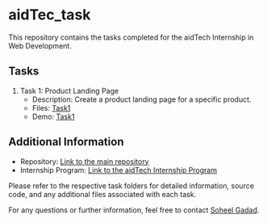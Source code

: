 # aidTec_task

This repository contains the tasks completed for the aidTech Internship in Web Development.

## Tasks

1. Task 1: Product Landing Page
   - Description: Create a product landing page for a specific product.
   - Files: [Task1](https://github.com/SoheelGadad/aidTec_task_product_landing_page)
   - Demo: [Task1](https://soheelgadad.github.io/aidTec_task_product_landing_page/)

## Additional Information

- Repository: [Link to the main repository](https://github.com/SoheelGadad/aidTec_task)
- Internship Program: [Link to the aidTech Internship Program](https://www.infoaidtech.com/)

Please refer to the respective task folders for detailed information, source code, and any additional files associated with each task.

For any questions or further information, feel free to contact [Soheel Gadad](Soheelgadad16@gmail.com).

